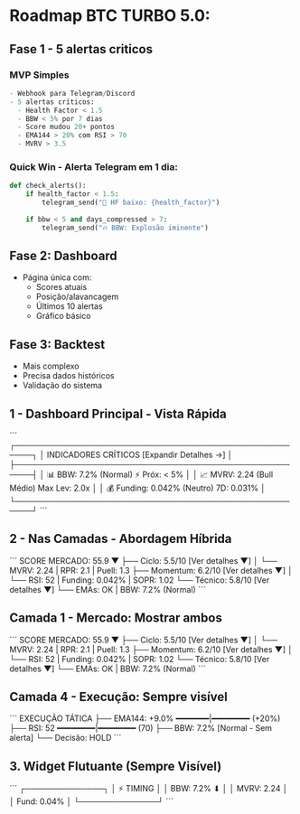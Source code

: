 # Roadmap BTC TURBO 5.0:
## Fase 1 - 5 alertas criticos 
### MVP Simples

```python
- Webhook para Telegram/Discord
- 5 alertas críticos:
  - Health Factor < 1.5
  - BBW < 5% por 7 dias  
  - Score mudou 20+ pontos
  - EMA144 > 20% com RSI > 70
  - MVRV > 3.5
```

### Quick Win - Alerta Telegram em 1 dia:

```python
def check_alerts():
    if health_factor < 1.5:
        telegram_send("🚨 HF baixo: {health_factor}")
    
    if bbw < 5 and days_compressed > 7:
        telegram_send("🔥 BBW: Explosão iminente")
```

## Fase 2: Dashboard

- Página única com:
  - Scores atuais
  - Posição/alavancagem
  - Últimos 10 alertas
  - Gráfico básico

## Fase 3: Backtest

- Mais complexo
- Precisa dados históricos
- Validação do sistema

## 1 - Dashboard Principal - Vista Rápida

´´´
┌─────────────────────────────────────────────────────┐
│ INDICADORES CRÍTICOS           [Expandir Detalhes →] │
├─────────────────────────────────────────────────────┤
│ 📊 BBW: 7.2% (Normal)         ⚡ Próx: < 5%        │
│ 📈 MVRV: 2.24 (Bull Médio)    Max Lev: 2.0x        │
│ 💰 Funding: 0.042% (Neutro)   7D: 0.031%           │
└─────────────────────────────────────────────────────┘
´´´
## 2 - Nas Camadas - Abordagem Híbrida

´´´
SCORE MERCADO: 55.9 ▼
├── Ciclo: 5.5/10  [Ver detalhes ▼]
│   └── MVRV: 2.24 | RPR: 2.1 | Puell: 1.3
├── Momentum: 6.2/10 [Ver detalhes ▼]
│   └── RSI: 52 | Funding: 0.042% | SOPR: 1.02
└── Técnico: 5.8/10 [Ver detalhes ▼]
    └── EMAs: OK | BBW: 7.2% (Normal)
´´´

## Camada 1 - Mercado: Mostrar ambos
´´´
SCORE MERCADO: 55.9 ▼
├── Ciclo: 5.5/10  [Ver detalhes ▼]
│   └── MVRV: 2.24 | RPR: 2.1 | Puell: 1.3
├── Momentum: 6.2/10 [Ver detalhes ▼]
│   └── RSI: 52 | Funding: 0.042% | SOPR: 1.02
└── Técnico: 5.8/10 [Ver detalhes ▼]
    └── EMAs: OK | BBW: 7.2% (Normal)
´´´

## Camada 4 - Execução: Sempre visível
´´´
EXECUÇÃO TÁTICA
├── EMA144: +9.0% ━━━━━━━|━━━━━━━━ (+20%)
├── RSI: 52 ━━━━━━━━|━━━━━━━━ (70)
├── BBW: 7.2% [Normal - Sem alerta]
└── Decisão: HOLD
´´´

## 3. Widget Flutuante (Sempre Visível)
´´´
┌──────────────┐
│ ⚡ TIMING    │
│ BBW: 7.2% ⬇ │
│ MVRV: 2.24   │
│ Fund: 0.04%  │
└──────────────┘
´´´